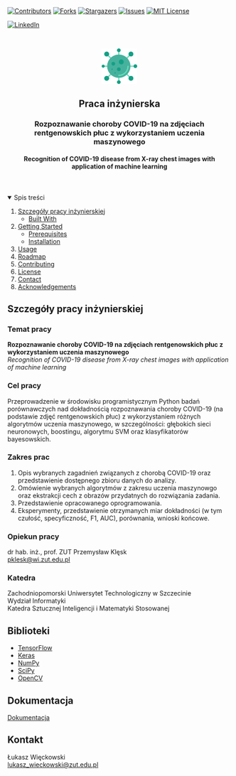 
[![Contributors][contributors-shield]][contributors-url]
[![Forks][forks-shield]][forks-url]
[![Stargazers][stars-shield]][stars-url]
[![Issues][issues-shield]][issues-url]
[![MIT License][license-shield]][license-url]

[![LinkedIn][linkedin-shield]][linkedin-url]



<br>
<p align="center">
	<a href="https://github.com/wl44545/praca-inzynierska">
		<img src="images/logo.png" alt="Logo" width="80" height="80">
	</a>
	<h2 align="center">Praca inżynierska</h2>
	<h3 align="center">Rozpoznawanie choroby COVID-19 na zdjęciach rentgenowskich płuc z wykorzystaniem
	uczenia maszynowego</h3>
	<h4 align="center">Recognition of COVID-19 disease from X-ray chest images with application of
	machine learning</h4>
</p>
<br>
<br>


<details open="open">
  <summary>Spis treści</summary>
  <ol>
    <li>
      <a href="#szczegóły-pracy-inżynierskiej">Szczegóły pracy inżynierskiej</a>
      <ul>
        <li><a href="#built-with">Built With</a></li>
      </ul>
    </li>
    <li>
      <a href="#getting-started">Getting Started</a>
      <ul>
        <li><a href="#prerequisites">Prerequisites</a></li>
        <li><a href="#installation">Installation</a></li>
      </ul>
    </li>
    <li><a href="#usage">Usage</a></li>
    <li><a href="#roadmap">Roadmap</a></li>
    <li><a href="#contributing">Contributing</a></li>
    <li><a href="#license">License</a></li>
    <li><a href="#contact">Contact</a></li>
    <li><a href="#acknowledgements">Acknowledgements</a></li>
  </ol>
</details>




<!-- szczegóły-pracy-inżynierskiej -->
## Szczegóły pracy inżynierskiej

### Temat pracy
<b>Rozpoznawanie choroby COVID-19 na zdjęciach rentgenowskich płuc z wykorzystaniem
uczenia maszynowego</b>
<br>
<i>Recognition of COVID-19 disease from X-ray chest images with application of
machine learning</i>

### Cel pracy
Przeprowadzenie w środowisku programistycznym Python badań porównawczych nad dokładnością rozpoznawania choroby COVID-19 (na podstawie zdjęć rentgenowskich płuc) z wykorzystaniem różnych algorytmów uczenia maszynowego, w szczególności: głębokich sieci neuronowych, boostingu, algorytmu SVM oraz klasyfikatorów bayesowskich.

### Zakres prac
1. Opis wybranych zagadnień związanych z chorobą COVID-19 oraz przedstawienie dostępnego zbioru danych do analizy.
2. Omówienie wybranych algorytmów z zakresu uczenia maszynowgo oraz ekstrakcji cech z obrazów przydatnych do
rozwiązania zadania.
3. Przedstawienie opracowanego oprogramowania.
4. Eksperymenty, przedstawienie otrzymanych miar dokładności (w tym czułość, specyficzność, F1, AUC), porównania,
wnioski końcowe.

### Opiekun pracy
dr hab. inż., prof. ZUT Przemysław Klęsk
<br>
[pklesk@wi.zut.edu.pl](pklesk@wi.zut.edu.pl)

### Katedra
Zachodniopomorski Uniwersytet Technologiczny w Szczecinie
<br>
Wydział Informatyki
<br>
Katedra Sztucznej Inteligencji i Matematyki Stosowanej



## Biblioteki
* [TensorFlow](https://www.tensorflow.org/)
* [Keras](https://keras.io/)
* [NumPy](https://numpy.org/)
* [SciPy](https://www.scipy.org/)
* [OpenCV](https://opencv.org/)


## Dokumentacja
[Dokumentacja](https://github.com/wl44545/praca-inzynierska/documentation)


## Kontakt
Łukasz Więckowski
<br>
[lukasz_wieckowski@zut.edu.pl](lukasz_wieckowski@zut.edu.pl)







<!-- MARKDOWN LINKS & IMAGES -->
<!-- https://www.markdownguide.org/basic-syntax/#reference-style-links -->
[contributors-shield]: https://img.shields.io/github/contributors/wl44545/praca-inzynierska.svg?style=for-the-badge
[contributors-url]: https://github.com/wl44545/praca-inzynierska/graphs/contributors
[forks-shield]: https://img.shields.io/github/forks/wl44545/praca-inzynierska.svg?style=for-the-badge
[forks-url]: https://github.com/wl44545/praca-inzynierska/network/members
[stars-shield]: https://img.shields.io/github/stars/wl44545/praca-inzynierska.svg?style=for-the-badge
[stars-url]: https://github.com/wl44545/praca-inzynierska/stargazers
[issues-shield]: https://img.shields.io/github/issues/wl44545/praca-inzynierska.svg?style=for-the-badge
[issues-url]: https://github.com/wl44545/praca-inzynierska/issues
[license-shield]: https://img.shields.io/github/license/wl44545/praca-inzynierska.svg?style=for-the-badge
[license-url]: https://github.com/wl44545/praca-inzynierska/blob/master/LICENSE.txt
[linkedin-shield]: https://img.shields.io/badge/-LinkedIn-black.svg?style=for-the-badge&logo=linkedin&colorB=555
[linkedin-url]: https://linkedin.com/in/othneildrew
[product-screenshot]: images/screenshot.png
